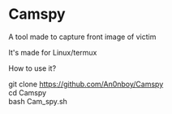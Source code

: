 # Camspy
A tool made to capture front image of victim


It's made for Linux/termux

How to use it? 

git clone https://github.com/An0nboy/Camspy
</br>cd Camspy
</br>bash Cam_spy.sh
